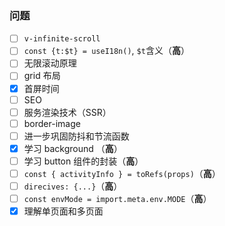 ### 问题

- [ ] `v-infinite-scroll`
- [ ] `const {t:$t} = useI18n()`, `$t`含义（**高**）
- [ ] 无限滚动原理
- [ ] grid 布局
- [x] 首屏时间
- [ ] SEO 
- [ ] 服务渲染技术（SSR）
- [ ] border-image
- [ ] 进一步巩固防抖和节流函数
- [x] 学习 background （**高**）
- [ ] 学习 button 组件的封装（**高**）
- [ ] `const { activityInfo } = toRefs(props)`（**高**）
- [ ] `direcives: {...}`（**高**）
- [ ] `const envMode = import.meta.env.MODE`（**高**）
- [x] 理解单页面和多页面